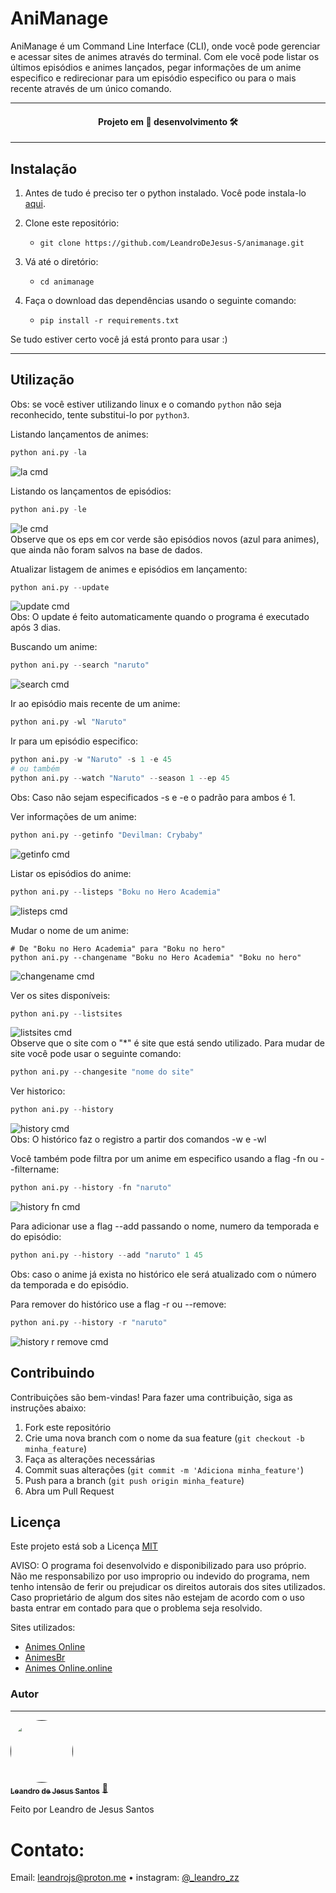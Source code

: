 # AniManage

AniManage é um Command Line Interface (CLI), onde você pode gerenciar e acessar sites de animes através do terminal. Com ele você pode listar os últimos episódios e animes lançados, pegar informações de um anime especifico e redirecionar para um episódio especifico ou para o mais recente através de um único comando.

<hr>

<h4 align="center"> 
  Projeto em 🚧 desenvolvimento 🛠
</h4>

---

## Instalação
1. Antes de tudo é preciso ter o python instalado. Você pode instala-lo [aqui](https://www.python.org/downloads/).

2. Clone este repositório:
   - ```git clone https://github.com/LeandroDeJesus-S/animanage.git```

3. Vá até o diretório:
   - ```cd animanage```

4. Faça o download das dependências usando o seguinte comando:
   - ```pip install -r requirements.txt```

 Se tudo estiver certo você já está pronto para usar :)
 
 ---
 
## Utilização
Obs: se você estiver utilizando linux e o comando ```python``` não seja reconhecido, tente substitui-lo por ```python3```.


Listando lançamentos de animes:
```python
python ani.py -la
```
![la cmd](https://user-images.githubusercontent.com/114845576/233846392-2a39162b-6f19-4be6-8873-0f31fd7cf1e8.png)

Listando os lançamentos de episódios:
```python
python ani.py -le
```
![le cmd](https://user-images.githubusercontent.com/114845576/233846644-e95afcdd-aa18-49ff-a744-c40a67808e10.png)<br>
Observe que os eps em cor verde são episódios novos (azul para animes), que ainda não foram salvos na base de dados.

Atualizar listagem de animes e episódios em lançamento:
```python
python ani.py --update
```
![update cmd](https://user-images.githubusercontent.com/114845576/233849821-adb56d30-0037-4a69-8df4-1d307629eb63.png)<br>
Obs: O update é feito automaticamente quando o programa é executado após 3 dias.

Buscando um anime:
```python
python ani.py --search "naruto"
```
![search cmd](https://user-images.githubusercontent.com/114845576/233847279-002a074d-1d29-4c59-b74d-ad6839edc74f.png)

Ir ao episódio mais recente de um anime:
```python
python ani.py -wl "Naruto"
```

Ir para um episódio especifico:
```python
python ani.py -w "Naruto" -s 1 -e 45
# ou também
python ani.py --watch "Naruto" --season 1 --ep 45
```
Obs: Caso não sejam especificados -s e -e o padrão para ambos é 1.

Ver informações de um anime:
```python
python ani.py --getinfo "Devilman: Crybaby"
```
![getinfo cmd](https://user-images.githubusercontent.com/114845576/233848071-17c4add4-9532-47a3-b2f4-07c1cb726647.png)

Listar os episódios do anime:
```python
python ani.py --listeps "Boku no Hero Academia"
```
![listeps cmd](https://user-images.githubusercontent.com/114845576/233848257-393b496d-7f8f-4aea-a820-08621f239c8e.png)

Mudar o nome de um anime:
```
# De "Boku no Hero Academia" para "Boku no hero"
python ani.py --changename "Boku no Hero Academia" "Boku no hero"
```
![changename cmd](https://user-images.githubusercontent.com/114845576/233848811-e133ad2b-6630-4637-83c5-2c4aa65507ec.png)

Ver os sites disponíveis:
```python
python ani.py --listsites
```
![listsites cmd](https://user-images.githubusercontent.com/114845576/233848963-5f8afc6a-5580-40b2-974a-395d65e082ab.png)<br>
Observe que o site com o "*" é site que está sendo utilizado. Para mudar de site você pode usar o seguinte comando:
```python
python ani.py --changesite "nome do site"
```

Ver historico:
```python
python ani.py --history
```
![history cmd](https://user-images.githubusercontent.com/114845576/233850211-5a81f1ef-046b-4f5d-8d02-dd6f7c12a5c3.png)<br>
Obs: O histórico faz o registro a partir dos comandos -w e -wl

Você também pode filtra por um anime em especifico usando a flag -fn ou --filtername:
```python
python ani.py --history -fn "naruto"
```
![history fn cmd](https://user-images.githubusercontent.com/114845576/233850396-e54290d9-b5ab-4aa6-8b51-2ad4e7bacf41.png)

Para adicionar use a flag --add passando o nome, numero da temporada e do episódio:
```python
python ani.py --history --add "naruto" 1 45
```
Obs: caso o anime já exista no histórico ele será atualizado com o número da temporada e do episódio.

Para remover do histórico use a flag -r ou --remove:
```python
python ani.py --history -r "naruto"
```
![history r remove cmd](https://user-images.githubusercontent.com/114845576/233851105-eb71a942-4620-4654-b811-ac1444bbec0d.png)


## Contribuindo

Contribuições são bem-vindas! Para fazer uma contribuição, siga as instruções abaixo:

1. Fork este repositório
2. Crie uma nova branch com o nome da sua feature (`git checkout -b minha_feature`)
3. Faça as alterações necessárias
4. Commit suas alterações (`git commit -m 'Adiciona minha_feature'`)
5. Push para a branch (`git push origin minha_feature`)
6. Abra um Pull Request

## Licença
Este projeto está sob a Licença [MIT](https://choosealicense.com/licenses/mit/)

AVISO: O programa foi desenvolvido e disponibilizado para uso próprio. Não me responsabilizo por uso improprio ou indevido do programa, nem tenho intensão de ferir ou prejudicar os direitos autorais dos sites utilizados. Caso proprietário de algum dos sites não estejam de acordo com o uso basta entrar em contado para que o problema seja resolvido.

Sites utilizados:
- [Animes Online](https://animesonlinecc.to/)
- [AnimesBr](https://animesbr.cc/)
- [Animes Online.online](https://ww31.animesonline.online/)

### Autor
---

<a href="">
 <img style="border-radius: 50%;" src="https://user-images.githubusercontent.com/114845576/233851586-92105a56-90ac-449b-ad5d-09c78ab8a511.jpg" width="100px;" alt=""/>
 <br />
 <sub><b>Leandro de Jesus Santos</b></sub></a> <a href="https://www.instagram.com/_leandro_zz/">🚀</a>


Feito por Leandro de Jesus Santos 
# Contato:

Email: [leandrojs@proton.me](mailto:leandrojs@proton.me) • 
instagram: [@_leandro_zz](https://www.instagram.com/_leandro_zz/)


